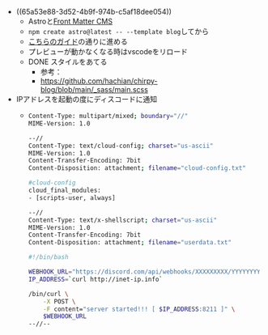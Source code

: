- ((65a53e88-3d52-4b9f-974b-c5af18dee054))
	- Astroと[Front Matter CMS](https://frontmatter.codes/)
	- `npm create astro@latest -- --template blog`してから
	- [こちらのガイド](https://docs.astro.build/ja/guides/cms/frontmatter-cms/)の通りに進める
	- プレビューが動かなくなる時はvscodeをリロード
	- DONE スタイルをあてる
		- 参考：
		- https://github.com/hachian/chirpy-blog/blob/main/_sass/main.scss
- IPアドレスを起動の度にディスコードに通知
	- ```bash
	  Content-Type: multipart/mixed; boundary="//"
	  MIME-Version: 1.0
	  
	  --//
	  Content-Type: text/cloud-config; charset="us-ascii"
	  MIME-Version: 1.0
	  Content-Transfer-Encoding: 7bit
	  Content-Disposition: attachment; filename="cloud-config.txt"
	  
	  #cloud-config
	  cloud_final_modules:
	  - [scripts-user, always]
	  
	  --//
	  Content-Type: text/x-shellscript; charset="us-ascii"
	  MIME-Version: 1.0
	  Content-Transfer-Encoding: 7bit
	  Content-Disposition: attachment; filename="userdata.txt"
	  
	  #!/bin/bash
	  
	  WEBHOOK_URL="https://discord.com/api/webhooks/XXXXXXXXX/YYYYYYYYYYYYYYYYYYYYYYYYYY"
	  IP_ADDRESS=`curl http://inet-ip.info`
	  
	  /bin/curl \
	      -X POST \
	      -F content="server started!!! [ $IP_ADDRESS:8211 ]" \
	      $WEBHOOK_URL
	  --//--
	  
	  ```